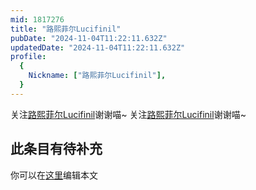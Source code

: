 ```yaml
---
mid: 1817276
title: "路熙菲尔Lucifinil"
pubDate: "2024-11-04T11:22:11.632Z"
updatedDate: "2024-11-04T11:22:11.632Z"
profile:
  {
    Nickname: ["路熙菲尔Lucifinil"],
  }
---
```


关注[路熙菲尔Lucifinil](https://space.bilibili.com/1817276)谢谢喵~ 关注[路熙菲尔Lucifinil](https://space.bilibili.com/1817276)谢谢喵~

## 此条目有待补充
你可以在[这里](https://github.com/Yuhanawa/VTuber.ICU-Content/edit/master/v/路熙菲尔Lucifinil/index.md)编辑本文

